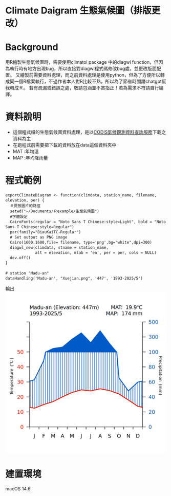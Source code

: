# Climate Daigram 生態氣候圖（排版更改）

# Background

用R繪製生態氣候圖時，需要使用climatol package 中的diagwl function，但因為執行時有地方出現bug，所以直接對diagwl程式碼修改bug處，並更改版面配置。
又繪製前需要資料處理，而之前資料處理是使用python，但為了方便所以轉成同一個R檔案執行，不過作者本人對R比較不熟，所以為了節省時間請chatgpt幫我轉成Ｒ。
若有疏漏或錯誤之處，敬請包涵並不吝指正！若為需求不符請自行編譯。


# 資料說明

- 這個程式檔的生態氣候圖資料處理，是以[CODIS氣候觀測資料查詢服務](https://codis.cwa.gov.tw/StationData)下載之資料為主
- 在跑程式前需要把下載的資料放在data這個資料夾中
- MAT :年均溫
- MAP :年均降雨量

# 程式範例

```
exportClimateDiagram <- function(climdata, station_name, filename, elevation, per) {
  ＃要放圖片的路徑
  setwd("~/Documents/Ｒexample/生態氣候圖")
  #字體設定
  CairoFonts(regular = "Noto Sans T Chinese:style=Light", bold = "Noto Sans T Chinese:style=Regular")
  par(family="BiauKaiTC-Regular")
  # Set output as PNG image 
  Cairo(1600,1600,file= filename, type='png',bg="white",dpi=300)
  diagwl_new(climdata, stname = station_name, 
             alt = elevation, mlab = 'en', per = per, cols = NULL)
  dev.off()
}

# station "Madu-an"
dataHandling('Madu-an', "Xuejian.png", '447', '1993-2025/5')
```
輸出
![alt text](example/Xuejian.png)


# 建置環境
macOS 14.6 



